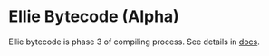 # Ellie Bytecode (Alpha)
Ellie bytecode is phase 3 of compiling process. See details in [docs](https://docs.ellie-lang.org/byte_code.html).


